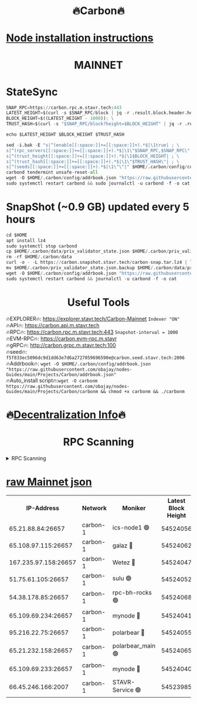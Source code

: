 <h1 align="center"> 🔥Carbon🔥</h1>

[Node installation instructions](https://github.com/obajay/nodes-Guides/tree/main/Projects/Carbon)
=
<h1 align="center"> MAINNET</h1>

# StateSync
```python
SNAP_RPC=https://carbon.rpc.m.stavr.tech:443
LATEST_HEIGHT=$(curl -s $SNAP_RPC/block | jq -r .result.block.header.height); \
BLOCK_HEIGHT=$((LATEST_HEIGHT - 1000)); \
TRUST_HASH=$(curl -s "$SNAP_RPC/block?height=$BLOCK_HEIGHT" | jq -r .result.block_id.hash)

echo $LATEST_HEIGHT $BLOCK_HEIGHT $TRUST_HASH

sed -i.bak -E "s|^(enable[[:space:]]+=[[:space:]]+).*$|\1true| ; \
s|^(rpc_servers[[:space:]]+=[[:space:]]+).*$|\1\"$SNAP_RPC,$SNAP_RPC\"| ; \
s|^(trust_height[[:space:]]+=[[:space:]]+).*$|\1$BLOCK_HEIGHT| ; \
s|^(trust_hash[[:space:]]+=[[:space:]]+).*$|\1\"$TRUST_HASH\"| ; \
s|^(seeds[[:space:]]+=[[:space:]]+).*$|\1\"\"|" $HOME/.carbon/config/config.toml
carbond tendermint unsafe-reset-all
wget -O $HOME/.carbon/config/addrbook.json "https://raw.githubusercontent.com/obajay/nodes-Guides/main/Projects/Carbon/addrbook.json"
sudo systemctl restart carbond && sudo journalctl -u carbond -f -o cat
```
# SnapShot (~0.9 GB) updated every 5 hours
```python
cd $HOME
apt install lz4
sudo systemctl stop carbond
cp $HOME/.carbon/data/priv_validator_state.json $HOME/.carbon/priv_validator_state.json.backup
rm -rf $HOME/.carbon/data
curl -o - -L https://carbon.snapshot.stavr.tech/carbon-snap.tar.lz4 | lz4 -c -d - | tar -x -C $HOME/.carbon --strip-components 2
mv $HOME/.carbon/priv_validator_state.json.backup $HOME/.carbon/data/priv_validator_state.json
wget -O $HOME/.carbon/config/addrbook.json "https://raw.githubusercontent.com/obajay/nodes-Guides/main/Projects/Carbon/addrbook.json"
sudo systemctl restart carbond && journalctl -u carbond -f -o cat
```

 <h1 align="center"> Useful Tools</h1>

🔥EXPLORER🔥:     https://explorer.stavr.tech/Carbon-Mainnet        `Indexer "ON"` \
🔥API🔥:          https://carbon.api.m.stavr.tech \
🔥RPC🔥:          https://carbon.rpc.m.stavr.tech:443              `Snapshot-interval = 1000` \
🔥EVM-RPC🔥:      https://carbon.evm-rpc.m.stavr \
🔥gRPC🔥:         http://carbon.grpc.m.stavr.tech:100 \
🔥seed🔥:      `f5f833ec5096dc9d1dd63e7d6a2727059696590e@carbon.seed.stavr.tech:2006` \
🔥Addrbook🔥:  `wget -O $HOME/.carbon/config/addrbook.json "https://raw.githubusercontent.com/obajay/nodes-Guides/main/Projects/Carbon/addrbook.json"` \
🔥Auto_install script🔥:`wget -O carbonm https://raw.githubusercontent.com/obajay/nodes-Guides/main/Projects/Carbon/carbonm && chmod +x carbonm && ./carbonm`

🔥[Decentralization Info](https://github.com/obajay/StateSync-snapshots/tree/main/Projects/Carbon/Decentralization)🔥
=
<h1 align="center"> RPC Scanning</h1>

<details>
<summary>RPC Scanning</summary>

<h2 align="center"> We scan nodes in real time every 4 hours. And we provide the final result of RPC endpoints.
We cannot influence the operation of these nodes in any way. </h2>


```python
If Voting Power is higher than 0 --> then the Node is a validator of the network and may be subject to attack and be a potential threat to the chain.
```
```python
We marked such validators with a red symbol
```

</details>

[raw Mainnet json](https://rpc-check.carbonm.stavr.tech/carbonm/rpc-carbonm-result.json)
=


<table><tr><th>IP-Address</th><th>Network</th><th>Moniker</th><th>Latest Block Height</th><th>Earliest Block Height</th><th>Catching Up</th><th>Tx Index</th><th>Voting Power</th><th>Scan Time</th></tr><tr><td>65.21.88.84:26657</td><td>carbon-1</td><td>ics-node1 🟢</td><td>54524056</td><td>21164241</td><td>False</td><td>off</td><td>0</td><td>2024-03-06T05:30:29.938238078UTC</td></tr><tr><td>65.108.97.115:26657</td><td>carbon-1</td><td>galaz 🔴</td><td>54524062</td><td>47374001</td><td>False</td><td>on</td><td>10572544222</td><td>2024-03-06T05:30:40.419146680UTC</td></tr><tr><td>167.235.97.158:26657</td><td>carbon-1</td><td>Wetez 🔴</td><td>54524047</td><td>48067570</td><td>False</td><td>on</td><td>1358909804</td><td>2024-03-06T05:30:12.107158555UTC</td></tr><tr><td>51.75.61.105:26657</td><td>carbon-1</td><td>sulu 🟢</td><td>54524052</td><td>48742001</td><td>False</td><td>off</td><td>0</td><td>2024-03-06T05:30:21.160067046UTC</td></tr><tr><td>54.38.178.85:26657</td><td>carbon-1</td><td>rpc-bh-rocks 🟢</td><td>54524068</td><td>53130001</td><td>False</td><td>on</td><td>0</td><td>2024-03-06T05:30:51.171023091UTC</td></tr><tr><td>65.109.69.234:26657</td><td>carbon-1</td><td>mynode 🔴</td><td>54524041</td><td>53160001</td><td>False</td><td>off</td><td>12988087321</td><td>2024-03-06T05:29:55.397108514UTC</td></tr><tr><td>95.216.22.75:26657</td><td>carbon-1</td><td>polarbear 🔴</td><td>54524055</td><td>54283001</td><td>False</td><td>on</td><td>10263082940</td><td>2024-03-06T05:30:27.580515470UTC</td></tr><tr><td>65.21.232.158:26657</td><td>carbon-1</td><td>polarbear_main 🟢</td><td>54524065</td><td>54286001</td><td>False</td><td>off</td><td>0</td><td>2024-03-06T05:30:44.799141137UTC</td></tr><tr><td>65.109.69.233:26657</td><td>carbon-1</td><td>mynode 🔴</td><td>54524040</td><td>54380001</td><td>False</td><td>off</td><td>9310521016</td><td>2024-03-06T05:29:55.102545918UTC</td></tr><tr><td>66.45.246.166:2007</td><td>carbon-1</td><td>STAVR-Service 🟢</td><td>54523985</td><td>54518001</td><td>False</td><td>on</td><td>0</td><td>2024-03-06T05:30:20.810647704UTC</td></tr></table>

